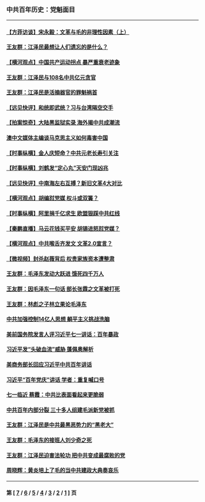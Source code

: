 ### 中共百年历史：党魁面目
---
#### [【方菲访谈】宋永毅：文革与毛的非理性因素（上）](../../pages/nf1176107/n13469956.md?05180430) 
#### [王友群：江泽民最想让人们遗忘的是什么？](../../pages/nf1176107/n13408949.md?05180430) 
#### [【横河观点】中国共产运动拐点 暴严重衰老迹象](../../pages/nf1176107/n13388333.md?05180430) 
#### [王友群：江泽民与108名中共亿元贪官](../../pages/nf1176107/n13352358.md?05180430) 
#### [王友群：江泽民是活摘器官的罪魁祸首](../../pages/nf1176107/n13336903.md?05180430) 
#### [【远见快评】和统即武统？习与台湾隔空交手](../../pages/nf1176107/n13297739.md?05180430) 
#### [【拍案惊奇】大陆黑监狱实录 海外揭中共成潮流](../../pages/nf1176107/n13288853.md?05180430) 
#### [澳中文媒体主编谈马克思主义如何毒害中国](../../pages/nf1176107/n13257387.md?05180430) 
#### [【时事纵横】金人庆短命？中共元老长寿引关注](../../pages/nf1176107/n13217934.md?05180430) 
#### [【时事纵横】刘鹤发“定心丸”天安门现凶兆](../../pages/nf1176107/n13215416.md?05180430) 
#### [【远见快评】中南海左右互搏？新旧文革4大对比](../../pages/nf1176107/n13214745.md?05180430) 
#### [【横河观点】胡编怼党媒 权斗或双簧？](../../pages/nf1176107/n13210864.md?05180430) 
#### [【时事纵横】阿里捐千亿求生 欧盟狠踩中共红线](../../pages/nf1176107/n13206431.md?05180430) 
#### [【秦鹏直播】马云花钱买平安 胡锡进怒怼党媒？](../../pages/nf1176107/n13206392.md?05180430) 
#### [【横河观点】中共喉舌齐发文 文革2.0宣言？](../../pages/nf1176107/n13201248.md?05180430) 
#### [【微视频】封杀赵薇背后 权贵家族资本遭整肃](../../pages/nf1176107/n13197798.md?05180430) 
#### [王友群：毛泽东发动大跃进 饿死四千万人](../../pages/nf1176107/n13177158.md?05180430) 
#### [王友群：因毛泽东一句话 部长张霖之文革被打死](../../pages/nf1176107/n13161711.md?05180430) 
#### [王友群：林彪之子林立果论毛泽东](../../pages/nf1176107/n13128622.md?05180430) 
#### [中共加强控制14亿人思想 躺平主义挑战洗脑](../../pages/nf1176107/n13094299.md?05180430) 
#### [美前国务院发言人评习近平七一讲话：百年暴政](../../pages/nf1176107/n13066986.md?05180430) 
#### [习近平发“头破血流”威胁 蓬佩奥解析](../../pages/nf1176107/n13063604.md?05180430) 
#### [美商务部长回应习近平中共百年讲话](../../pages/nf1176107/n13062903.md?05180430) 
#### [习近平“百年党庆”讲话 学者：重复喊口号](../../pages/nf1176107/n13061411.md?05180430) 
#### [七一临近 蔡霞：中共比表面看起来更脆弱](../../pages/nf1176107/n13056418.md?05180430) 
#### [中共百年内部分裂 三十多人组建毛派新党被抓](../../pages/nf1176107/n13044023.md?05180430) 
#### [王友群：江泽民是中共最黑恶势力的“黑老大”](../../pages/nf1176107/n13022180.md?05180430) 
#### [王友群：毛泽东的接班人刘少奇之死](../../pages/nf1176107/n12991772.md?05180430) 
#### [王友群：江泽民迫害法轮功 把中共变成最腐败的党](../../pages/nf1176107/n12947347.md?05180430) 
#### [周晓辉：黄炎培上了毛的当中共建政大典奏哀乐](../../pages/nf1176107/n12942780.md?05180430) 

---
#### 第 [ [7](./7.md?05180430) / [6](./6.md?05180430) / [5](./5.md?05180430) / [4](./4.md?05180430) / [3](./3.md?05180430) / [2](./2.md?05180430) / [1](./1.md?05180430) ] 页
